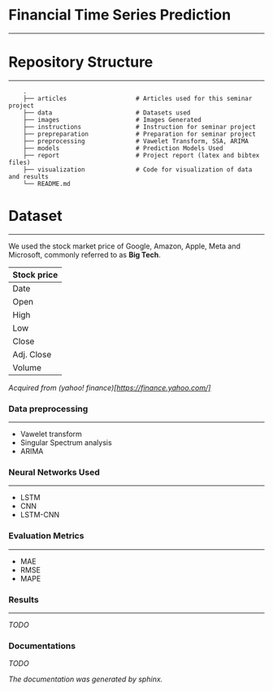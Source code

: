 # Financial Time Series Prediction
---

# Repository Structure
---
```
    .
    ├── articles                   # Articles used for this seminar project
    ├── data                       # Datasets used
    ├── images                     # Images Generated
    ├── instructions               # Instruction for seminar project
    ├── prepreparation             # Preparation for seminar project
    ├── preprocessing              # Vawelet Transform, SSA, ARIMA
    ├── models                     # Prediction Models Used
    ├── report                     # Project report (latex and bibtex files)
    ├── visualization              # Code for visualization of data and results
    └── README.md
```

# Dataset
---

We used the stock market price of Google, Amazon, Apple,
Meta and Microsoft, commonly referred to as **Big Tech**.

| Stock price |
|-------------|
| Date        |
| Open        |
| High        |
| Low         |
| Close       |
| Adj. Close  |
| Volume      |

*Acquired from (yahoo! finance)[https://finance.yahoo.com/]*

### Data preprocessing
---

* Vawelet transform
* Singular Spectrum analysis
* ARIMA


### Neural Networks Used
---

* LSTM
* CNN
* LSTM-CNN

### Evaluation Metrics
---

* MAE
* RMSE
* MAPE

### Results
---

*TODO*

### Documentations

*TODO*

*The documentation was generated by sphinx.*
